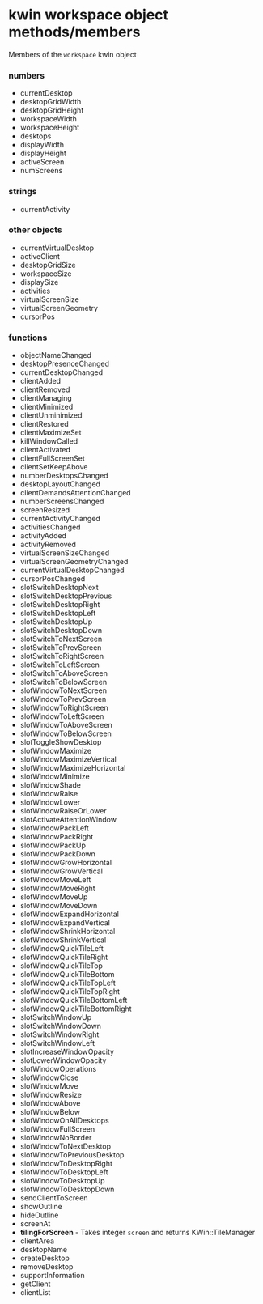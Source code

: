 # kwin workspace object methods/members
Members of the `workspace` kwin object

### numbers
* currentDesktop
* desktopGridWidth
* desktopGridHeight
* workspaceWidth
* workspaceHeight
* desktops
* displayWidth
* displayHeight
* activeScreen
* numScreens

### strings
* currentActivity

### other objects
* currentVirtualDesktop
* activeClient
* desktopGridSize
* workspaceSize
* displaySize
* activities
* virtualScreenSize
* virtualScreenGeometry
* cursorPos


### functions
* objectNameChanged
* desktopPresenceChanged
* currentDesktopChanged
* clientAdded
* clientRemoved
* clientManaging
* clientMinimized
* clientUnminimized
* clientRestored
* clientMaximizeSet
* killWindowCalled
* clientActivated
* clientFullScreenSet
* clientSetKeepAbove
* numberDesktopsChanged
* desktopLayoutChanged
* clientDemandsAttentionChanged
* numberScreensChanged
* screenResized
* currentActivityChanged
* activitiesChanged
* activityAdded
* activityRemoved
* virtualScreenSizeChanged
* virtualScreenGeometryChanged
* currentVirtualDesktopChanged
* cursorPosChanged
* slotSwitchDesktopNext
* slotSwitchDesktopPrevious
* slotSwitchDesktopRight
* slotSwitchDesktopLeft
* slotSwitchDesktopUp
* slotSwitchDesktopDown
* slotSwitchToNextScreen
* slotSwitchToPrevScreen
* slotSwitchToRightScreen
* slotSwitchToLeftScreen
* slotSwitchToAboveScreen
* slotSwitchToBelowScreen
* slotWindowToNextScreen
* slotWindowToPrevScreen
* slotWindowToRightScreen
* slotWindowToLeftScreen
* slotWindowToAboveScreen
* slotWindowToBelowScreen
* slotToggleShowDesktop
* slotWindowMaximize
* slotWindowMaximizeVertical
* slotWindowMaximizeHorizontal
* slotWindowMinimize
* slotWindowShade
* slotWindowRaise
* slotWindowLower
* slotWindowRaiseOrLower
* slotActivateAttentionWindow
* slotWindowPackLeft
* slotWindowPackRight
* slotWindowPackUp
* slotWindowPackDown
* slotWindowGrowHorizontal
* slotWindowGrowVertical
* slotWindowMoveLeft
* slotWindowMoveRight
* slotWindowMoveUp
* slotWindowMoveDown
* slotWindowExpandHorizontal
* slotWindowExpandVertical
* slotWindowShrinkHorizontal
* slotWindowShrinkVertical
* slotWindowQuickTileLeft
* slotWindowQuickTileRight
* slotWindowQuickTileTop
* slotWindowQuickTileBottom
* slotWindowQuickTileTopLeft
* slotWindowQuickTileTopRight
* slotWindowQuickTileBottomLeft
* slotWindowQuickTileBottomRight
* slotSwitchWindowUp
* slotSwitchWindowDown
* slotSwitchWindowRight
* slotSwitchWindowLeft
* slotIncreaseWindowOpacity
* slotLowerWindowOpacity
* slotWindowOperations
* slotWindowClose
* slotWindowMove
* slotWindowResize
* slotWindowAbove
* slotWindowBelow
* slotWindowOnAllDesktops
* slotWindowFullScreen
* slotWindowNoBorder
* slotWindowToNextDesktop
* slotWindowToPreviousDesktop
* slotWindowToDesktopRight
* slotWindowToDesktopLeft
* slotWindowToDesktopUp
* slotWindowToDesktopDown
* sendClientToScreen
* showOutline
* hideOutline
* screenAt
* **tilingForScreen** - Takes integer `screen` and returns KWin::TileManager
* clientArea
* desktopName
* createDesktop
* removeDesktop
* supportInformation
* getClient
* clientList
